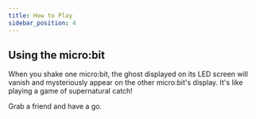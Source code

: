 ```yaml
---
title: How to Play
sidebar_position: 4
---
```


## Using the micro:bit

When you shake one micro:bit, the ghost displayed on its LED screen will vanish and mysteriously appear on the other micro:bit's display. It's like playing a game of supernatural catch!

Grab a friend and have a go.
